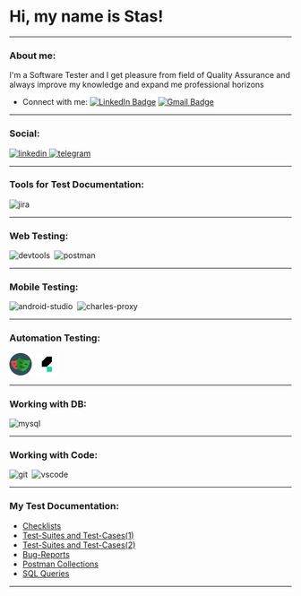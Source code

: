 # Hi, my name is Stas!

---

### About me:

I'm a Software Tester and I get pleasure from field of Quality Assurance and always improve my knowledge and expand me professional horizons

- Connect with me: [![LinkedIn Badge](https://img.shields.io/badge/-@stassard-blue?style=flat&logo=LinkedIn&logoColor=white)](https://www.linkedin.com/in/stanislav-sardarian/) [![Gmail Badge](https://img.shields.io/badge/-Gmail-red?style=flat&logo=Gmail&logoColor=white)](mailto:stanislav.sardarian@gmail.com)

---

### Social:

  <div id="badges">
    <a href="https://www.linkedin.com/in/stanislav-sardarian/" target="_blank">
      <img src="https://cdn-icons-png.flaticon.com/512/2504/2504799.png" width="40" height="40" alt="linkedin" />
    </a>
    <a href="https://t.me/stassard" target="_blank">
      <img src="https://cdn-icons-png.flaticon.com/512/2111/2111646.png" width="40" height="40" alt="telegram" />
    </a>
  </div>

---

### Tools for Test Documentation:

<div>
  <img src="https://cdn.jsdelivr.net/gh/devicons/devicon/icons/jira/jira-original.svg" title="jira" alt="jira" width="40" height="40"/>&nbsp

</div>

---

### Web Testing:

<div>
  <img src="https://d33wubrfki0l68.cloudfront.net/38b5c953a4667366685d55db55d057c86db1fc54/a0fdc/static/acae6b24d940347661ca901ea07f47c1/chrome-dev-logo-icon.png" title="devtools" alt="devtools" width="40" height="40"/>&nbsp
  <img src="https://seeklogo.com/images/P/postman-logo-0087CA0D15-seeklogo.com.png" title="postman" alt="postman" width="40" height="40"/>&nbsp
</div>

---

### Mobile Testing:

<div>
  <img src="https://cdn.jsdelivr.net/gh/devicons/devicon/icons/androidstudio/androidstudio-original.svg" title="android-studio" alt="android-studio" width="40" height="40"/>&nbsp
  <img src="https://cdn.icon-icons.com/icons2/3053/PNG/512/charles_proxy_macos_bigsur_icon_190302.png" title="charles-proxy" alt="charles-proxy" width="40" height="40"/>&nbsp
</div>

---

### Automation Testing:

<div>
  <img src="/assets/Playwright - png.png" title="playwright" alt="playwright" width="40" height="40"/>&nbsp
  <img src="/assets/Katalon - jpeg.png" title="katalon" alt="katalon" width="40" height="40"/>&nbsp

</div>

---

### Working with DB:

<div>
  <img src="https://cdn.jsdelivr.net/gh/devicons/devicon/icons/mysql/mysql-original.svg" title="mysql" alt="mysql" width="40" height="40"/>&nbsp
</div>

---

### Working with Code:

<div>
  <img src="https://cdn.jsdelivr.net/gh/devicons/devicon/icons/git/git-original.svg" title="git" alt="git" width="40" height="40"/>&nbsp
  <img src="https://cdn.jsdelivr.net/gh/devicons/devicon/icons/vscode/vscode-original.svg" title="vscode" alt="vscode" width="40" height="40"/>&nbsp
</div>

---

### My Test Documentation:

- [Checklists](https://docs.google.com/spreadsheets/d/1rDwP5PXq5NH44r6ZGl8Nsyw-DhlKFB4vhmcVpwG6Kpw/edit?usp=sharing)
- [Test-Suites and Test-Cases(1)](https://docs.google.com/spreadsheets/d/1f9cydSAyRJtZB_FC1faNK26e5UdV1o5pFYE62cBbZys/edit?usp=sharing)
- [Test-Suites and Test-Cases(2)](https://docs.google.com/spreadsheets/d/1xlfOQIFHpDEja6f0TD_Mu8Nhy7P-C_8uMSFkdc8ywGs/edit?usp=sharing)
- [Bug-Reports](https://docs.google.com/spreadsheets/d/19wu4K8JGA5eWAnamebpUd4_96WnXbK3tv0L4xXA2sc0/edit?usp=sharing)
- [Postman Collections](https://github.com/stassard/Postman-Collections)
- [SQL Queries]()

---

